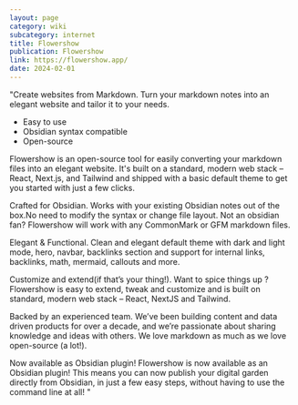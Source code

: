 ```yaml
---
layout: page
category: wiki
subcategory: internet
title: Flowershow
publication: Flowershow
link: https://flowershow.app/
date: 2024-02-01
---
```


"Create websites from Markdown. Turn your markdown notes into an elegant website and tailor it to your needs.

* Easy to use
* Obsidian syntax compatible
* Open-source

Flowershow is an open-source tool for easily converting your markdown files into an elegant website. It's built on a standard, modern web stack – React, Next.js, and Tailwind and shipped with a basic default theme to get you started with just a few clicks.

Crafted for Obsidian. Works with your existing Obsidian notes out of the box.No need to modify the syntax or change file layout. Not an obsidian fan? Flowershow will work with any CommonMark or GFM markdown files.

Elegant & Functional. Clean and elegant default theme with dark and light mode, hero, navbar, backlinks section and support for internal links, backlinks, math, mermaid, callouts and more.

Customize and extend(if that’s your thing!). Want to spice things up ? Flowershow is easy to extend, tweak and customize and is built on standard, modern web stack – React, NextJS and Tailwind.

Backed by an experienced team. We’ve been building content and data driven products for over a decade, and we’re passionate about sharing knowledge and ideas with others. We love markdown as much as we love open-source (a lot!).

Now available as Obsidian plugin! Flowershow is now available as an Obsidian plugin! This means you can now publish your digital garden directly from Obsidian, in just a few easy steps, without having to use the command line at all! "

